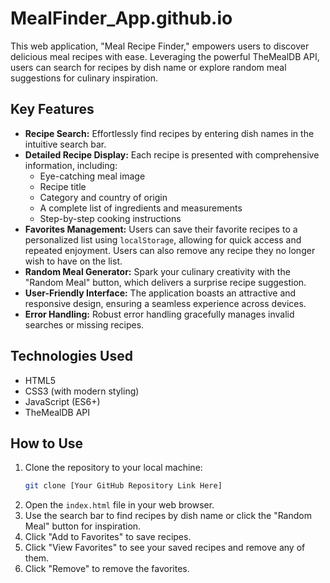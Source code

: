 # MealFinder_App.github.io
This web application, "Meal Recipe Finder," empowers users to discover delicious meal recipes with ease. Leveraging the powerful TheMealDB API, users can search for recipes by dish name or explore random meal suggestions for culinary inspiration.
## Key Features

* **Recipe Search:** Effortlessly find recipes by entering dish names in the intuitive search bar.
* **Detailed Recipe Display:** Each recipe is presented with comprehensive information, including:
    * Eye-catching meal image
    * Recipe title
    * Category and country of origin
    * A complete list of ingredients and measurements
    * Step-by-step cooking instructions
* **Favorites Management:** Users can save their favorite recipes to a personalized list using `localStorage`, allowing for quick access and repeated enjoyment. Users can also remove any recipe they no longer wish to have on the list.
* **Random Meal Generator:** Spark your culinary creativity with the "Random Meal" button, which delivers a surprise recipe suggestion.
* **User-Friendly Interface:** The application boasts an attractive and responsive design, ensuring a seamless experience across devices.
* **Error Handling:** Robust error handling gracefully manages invalid searches or missing recipes.

## Technologies Used

* HTML5
* CSS3 (with modern styling)
* JavaScript (ES6+)
* TheMealDB API

## How to Use

1.  Clone the repository to your local machine:
    ```bash
    git clone [Your GitHub Repository Link Here]
    ```
2.  Open the `index.html` file in your web browser.
3.  Use the search bar to find recipes by dish name or click the "Random Meal" button for inspiration.
4.  Click "Add to Favorites" to save recipes.
5.  Click "View Favorites" to see your saved recipes and remove any of them.
6.  Click "Remove" to remove the favorites.
